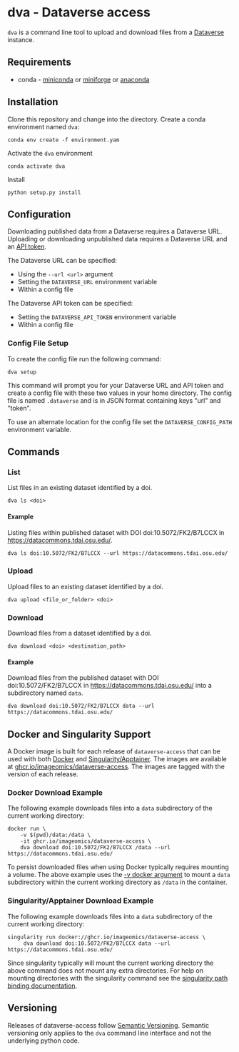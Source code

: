 # dva - Dataverse access

`dva` is a command line tool to upload and download files from a [Dataverse](https://dataverse.org/) instance.

## Requirements

- conda - [miniconda](https://docs.conda.io/en/latest/miniconda.html) or [miniforge](https://github.com/conda-forge/miniforge) or [anaconda](https://www.anaconda.com/download)

## Installation

Clone this repository and change into the directory.
Create a conda environment named `dva`:

```
conda env create -f environment.yam
```

Activate the `dva` environment

```
conda activate dva
```

Install

```
python setup.py install
```

## Configuration

Downloading published data from a Dataverse requires a Dataverse URL.
Uploading or downloading unpublished data requires a Dataverse URL and an [API token](https://guides.dataverse.org/en/latest/user/account.html#api-token).

The Dataverse URL can be specified:

- Using the `--url <url>` argument
- Setting the `DATAVERSE_URL` environment variable
- Within a config file

The Dataverse API token can be specified:

- Setting the `DATAVERSE_API_TOKEN` environment variable
- Within a config file

### Config File Setup

To create the config file run the following command:

```
dva setup
```

This command will prompt you for your Dataverse URL and API token and create a config file
with these two values in your home directory. The config file is named `.dataverse` and is in
JSON format containing keys "url" and "token".

To use an alternate location for the config file set the `DATAVERSE_CONFIG_PATH` environment variable.

## Commands

### List

List files in an existing dataset identified by a doi.

```
dva ls <doi>
```

#### Example

Listing files within published dataset with DOI doi:10.5072/FK2/B7LCCX in https://datacommons.tdai.osu.edu/.

```
dva ls doi:10.5072/FK2/B7LCCX --url https://datacommons.tdai.osu.edu/
```

### Upload

Upload files to an existing dataset identified by a doi.

```
dva upload <file_or_folder> <doi>
```

### Download

Download files from a dataset identified by a doi.

```
dva download <doi> <destination_path>
```

#### Example

Download files from the published dataset with DOI doi:10.5072/FK2/B7LCCX in https://datacommons.tdai.osu.edu/ into a subdirectory named `data`.

```
dva download doi:10.5072/FK2/B7LCCX data --url https://datacommons.tdai.osu.edu/
```

## Docker and Singularity Support

A Docker image is built for each release of `dataverse-access` that can be used with both [Docker](https://www.docker.com/) and [Singularity/Apptainer](https://apptainer.org/). The images are available at [ghcr.io/imageomics/dataverse-access](https://github.com/Imageomics/dataverse-access/pkgs/container/dataverse-access). The images are tagged with the version of each release.

### Docker Download Example

The following example downloads files into a `data` subdirectory of the current working directory:

```
docker run \
    -v $(pwd)/data:/data \
    -it ghcr.io/imageomics/dataverse-access \
    dva download doi:10.5072/FK2/B7LCCX /data --url https://datacommons.tdai.osu.edu/
```

To persist downloaded files when using Docker typically requires mounting a volume.
The above example uses the [-v docker argument](https://docs.docker.com/storage/volumes/#choose-the--v-or---mount-flag) to mount a `data` subdirectory within the current working directory as `/data` in the container.

### Singularity/Apptainer Download Example

The following example downloads files into a `data` subdirectory of the current working directory:

```
singularity run docker://ghcr.io/imageomics/dataverse-access \
     dva download doi:10.5072/FK2/B7LCCX data --url https://datacommons.tdai.osu.edu/
```

Since singularity typically will mount the current working directory the above command does not mount any extra directories.
For help on mounting directories with the singularity command see the [singularity path binding documentation](https://apptainer.org/docs/user/main/bind_paths_and_mounts.html#user-defined-bind-paths).

## Versioning

Releases of dataverse-access follow [Semantic Versioning](https://semver.org/). Semantic versioning only applies to the `dva` command line interface and not the underlying python code.
